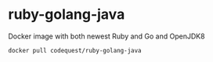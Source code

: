 # ruby-golang-java

Docker image with both newest Ruby and Go and OpenJDK8

```
docker pull codequest/ruby-golang-java
```
